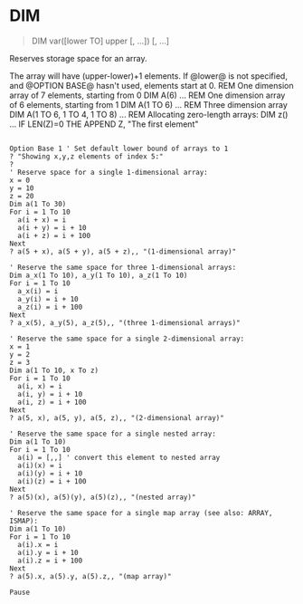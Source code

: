 # DIM

> DIM var([lower TO] upper [, ...]) [, ...]

Reserves storage space for an array.


The array will have (upper-lower)+1 elements. If @lower@ is not specified, and @OPTION BASE@ hasn't used, elements start at 0.
REM One dimension array of 7 elements, starting from 0
DIM A(6)
...
REM One dimension array of 6 elements, starting from 1
DIM A(1 TO 6)
...
REM Three dimension array
DIM A(1 TO 6, 1 TO 4, 1 TO 8)
...
REM Allocating zero-length arrays:
DIM z()
...
IF LEN(Z)=0 THE APPEND Z, "The first element"


~~~

Option Base 1 ' Set default lower bound of arrays to 1
? "Showing x,y,z elements of index 5:"
?
' Reserve space for a single 1-dimensional array:
x = 0
y = 10
z = 20
Dim a(1 To 30)
For i = 1 To 10
  a(i + x) = i
  a(i + y) = i + 10
  a(i + z) = i + 100
Next
? a(5 + x), a(5 + y), a(5 + z),, "(1-dimensional array)"

' Reserve the same space for three 1-dimensional arrays:
Dim a_x(1 To 10), a_y(1 To 10), a_z(1 To 10)
For i = 1 To 10
  a_x(i) = i
  a_y(i) = i + 10
  a_z(i) = i + 100
Next
? a_x(5), a_y(5), a_z(5),, "(three 1-dimensional arrays)"

' Reserve the same space for a single 2-dimensional array:
x = 1
y = 2
z = 3
Dim a(1 To 10, x To z)
For i = 1 To 10
  a(i, x) = i
  a(i, y) = i + 10
  a(i, z) = i + 100
Next
? a(5, x), a(5, y), a(5, z),, "(2-dimensional array)"

' Reserve the same space for a single nested array:
Dim a(1 To 10)
For i = 1 To 10
  a(i) = [,,] ' convert this element to nested array
  a(i)(x) = i
  a(i)(y) = i + 10
  a(i)(z) = i + 100
Next
? a(5)(x), a(5)(y), a(5)(z),, "(nested array)"

' Reserve the same space for a single map array (see also: ARRAY, ISMAP):
Dim a(1 To 10)
For i = 1 To 10
  a(i).x = i
  a(i).y = i + 10
  a(i).z = i + 100
Next
? a(5).x, a(5).y, a(5).z,, "(map array)"

Pause

~~~

